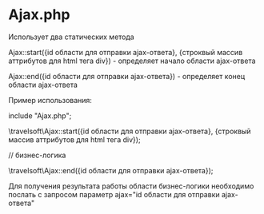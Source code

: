 # Ajax.php

Использует два статических метода

Ajax::start({id области для отправки ajax-ответа}, {строквый массив аттрибутов для html тега div}) - определяет начало области ajax-ответа

Ajax::end({id области для отправки ajax-ответа}) - определяет конец области ajax-ответа

Пример использования:

include "Ajax.php";

\travelsoft\Ajax::start({id области для отправки ajax-ответа}, {строквый массив аттрибутов для html тега div});

// бизнес-логика

\travelsoft\Ajax::end({id области для отправки ajax-ответа});


Для получения результата работы области бизнес-логики необходимо послать с запросом параметр ajax="id области для отправки ajax-ответа"
